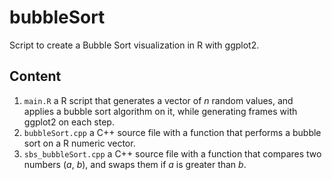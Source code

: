 # bubbleSort

Script to create a Bubble Sort visualization in R with ggplot2.

## Content

1. `main.R` a R script that generates a vector of _n_ random values, and applies a bubble sort algorithm on it, while generating 
frames with ggplot2 on each step.
2. `bubbleSort.cpp` a C++ source file with a function that performs a bubble sort on a R numeric vector.
3. `sbs_bubbleSort.cpp` a C++ source file with a function that compares two numbers (_a_, _b_), and swaps them if _a_ is greater
than _b_.
